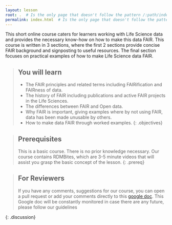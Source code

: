 ```yaml
---
layout: lesson
root: .  # Is the only page that doesn't follow the pattern /:path/index.html
permalink: index.html  # Is the only page that doesn't follow the pattern /:path/index.html
---
```


This short online course caters for learners working with Life Science data and provides the necessary know-how on how to make this data FAIR.  This course is written in 3 sections, where the first 2 sections provide concise FAIR background and signposting to useful resources.  The final section focuses on practical examples of how to make Life Science data FAIR.


> ## You will learn
> - The FAIR principles and related terms including FAIRification and FAIRness of data.  
> - The history of FAIR including publications and active FAIR projects in the Life Sciences.
> - The differences between FAIR and Open data.
> - Why FAIR is important, giving examples where by not using FAIR, data has been made unusable by others.
> - How to make data FAIR through worked examples.
{: .objectives}

> ## Prerequisites
> This is a basic course. There is no prior knowledge necessary. Our course contains RDMBites, which are 3-5 minute videos that will assist you grasp the basic concept of 
> the lesson.
{: .prereq}

> ## For Reviewers
> If you have any comments, suggestions for our course, you can open a pull request or add your comments directly to this 
> [google doc](https://docs.google.com/document/d/1twW2NOieV-s4UmIgiMSQaD5DdOrg82sLdR1XpwkupHg/edit). This Google doc will be constantly monitored in case there are 
> any future, please follow our guidelines 
> 
{: .discussion}
